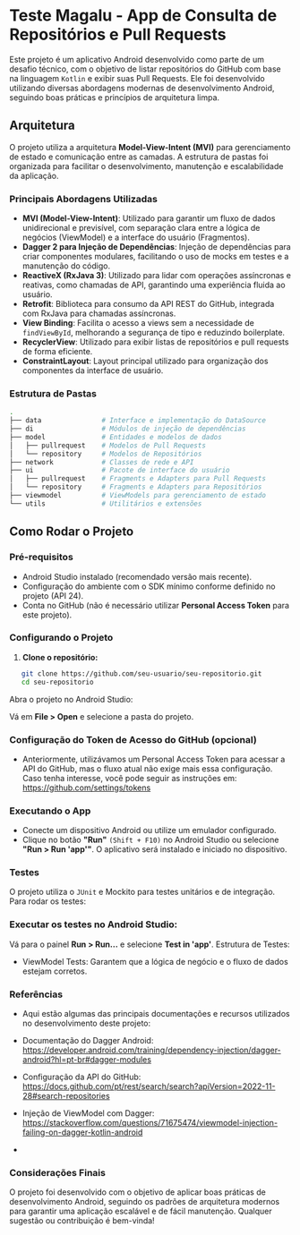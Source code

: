 # Teste Magalu - App de Consulta de Repositórios e Pull Requests

Este projeto é um aplicativo Android desenvolvido como parte de um desafio técnico, com o objetivo de listar repositórios do GitHub com base na linguagem `Kotlin` e exibir suas Pull Requests. Ele foi desenvolvido utilizando diversas abordagens modernas de desenvolvimento Android, seguindo boas práticas e princípios de arquitetura limpa.

## Arquitetura

O projeto utiliza a arquitetura **Model-View-Intent (MVI)** para gerenciamento de estado e comunicação entre as camadas. A estrutura de pastas foi organizada para facilitar o desenvolvimento, manutenção e escalabilidade da aplicação.

### Principais Abordagens Utilizadas

- **MVI (Model-View-Intent)**: Utilizado para garantir um fluxo de dados unidirecional e previsível, com separação clara entre a lógica de negócios (ViewModel) e a interface do usuário (Fragmentos).
- **Dagger 2 para Injeção de Dependências**: Injeção de dependências para criar componentes modulares, facilitando o uso de mocks em testes e a manutenção do código.
- **ReactiveX (RxJava 3)**: Utilizado para lidar com operações assíncronas e reativas, como chamadas de API, garantindo uma experiência fluida ao usuário.
- **Retrofit**: Biblioteca para consumo da API REST do GitHub, integrada com RxJava para chamadas assíncronas.
- **View Binding**: Facilita o acesso a views sem a necessidade de `findViewById`, melhorando a segurança de tipo e reduzindo boilerplate.
- **RecyclerView**: Utilizado para exibir listas de repositórios e pull requests de forma eficiente.
- **ConstraintLayout**: Layout principal utilizado para organização dos componentes da interface de usuário.

### Estrutura de Pastas

```bash
.
├── data               # Interface e implementação do DataSource
├── di                 # Módulos de injeção de dependências
├── model              # Entidades e modelos de dados
│   ├── pullrequest    # Modelos de Pull Requests
│   └── repository     # Modelos de Repositórios
├── network            # Classes de rede e API
├── ui                 # Pacote de interface do usuário
│   ├── pullrequest    # Fragments e Adapters para Pull Requests
│   └── repository     # Fragments e Adapters para Repositórios
├── viewmodel          # ViewModels para gerenciamento de estado
└── utils              # Utilitários e extensões
```

## Como Rodar o Projeto

### Pré-requisitos

- Android Studio instalado (recomendado versão mais recente).
- Configuração do ambiente com o SDK mínimo conforme definido no projeto (API 24).
- Conta no GitHub (não é necessário utilizar **Personal Access Token** para este projeto).

### Configurando o Projeto

1. **Clone o repositório:**

```bash
   git clone https://github.com/seu-usuario/seu-repositorio.git
   cd seu-repositorio
```

Abra o projeto no Android Studio:

Vá em **File > Open** e selecione a pasta do projeto.

### Configuração do Token de Acesso do GitHub (opcional) 


- Anteriormente, utilizávamos um Personal Access Token para acessar a API do GitHub, mas o fluxo atual não exige mais essa configuração. Caso tenha interesse, você pode seguir as instruções em: https://github.com/settings/tokens

### Executando o App

- Conecte um dispositivo Android ou utilize um emulador configurado.
- Clique no botão **"Run"** ```(Shift + F10)``` no Android Studio ou selecione **"Run > Run 'app'"**.
O aplicativo será instalado e iniciado no dispositivo.

### Testes
O projeto utiliza o ```JUnit``` e Mockito para testes unitários e de integração. Para rodar os testes:

### Executar os testes no Android Studio:

Vá para o painel **Run > Run...** e selecione **Test in 'app'**.
Estrutura de Testes:

- ViewModel Tests: Garantem que a lógica de negócio e o fluxo de dados estejam corretos.

### Referências
- Aqui estão algumas das principais documentações e recursos utilizados no desenvolvimento deste projeto:

- Documentação do Dagger Android:
https://developer.android.com/training/dependency-injection/dagger-android?hl=pt-br#dagger-modules

- Configuração da API do GitHub:
https://docs.github.com/pt/rest/search/search?apiVersion=2022-11-28#search-repositories

- Injeção de ViewModel com Dagger:
https://stackoverflow.com/questions/71675474/viewmodel-injection-failing-on-dagger-kotlin-android
- 
### Considerações Finais
O projeto foi desenvolvido com o objetivo de aplicar boas práticas de desenvolvimento Android, seguindo os padrões de arquitetura modernos para garantir uma aplicação escalável e de fácil manutenção. Qualquer sugestão ou contribuição é bem-vinda!

